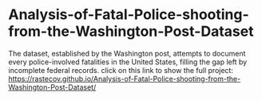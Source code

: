 # Analysis-of-Fatal-Police-shooting-from-the-Washington-Post-Dataset
The dataset, established by the Washington post, attempts to document every police-involved fatalities in the United States, filling the gap left by incomplete federal records. 
click on this link to show the full project: https://rastecov.github.io/Analysis-of-Fatal-Police-shooting-from-the-Washington-Post-Dataset/
